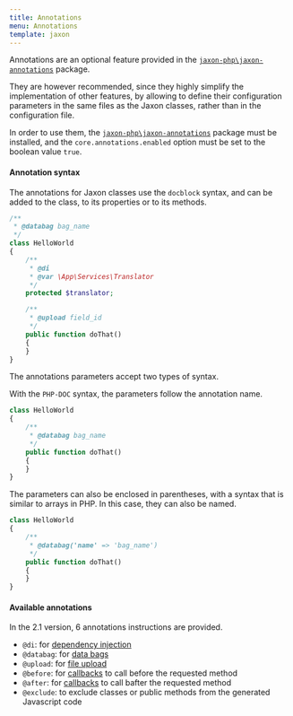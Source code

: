 ```yaml
---
title: Annotations
menu: Annotations
template: jaxon
---
```


Annotations are an optional feature provided in the [`jaxon-php\jaxon-annotations`](https://github.com/jaxon-php\jaxon-annotations) package.

They are however recommended, since they highly simplify the implementation of other features, by allowing to define their configuration parameters in the same files as the Jaxon classes, rather than in the configuration file.

In order to use them, the [`jaxon-php\jaxon-annotations`](https://github.com/jaxon-php\jaxon-annotations) package must be installed, and the `core.annotations.enabled` option must be set to the boolean value `true`.

#### Annotation syntax

The annotations for Jaxon classes use the `docblock` syntax, and can be added to the class, to its properties or to its methods.

```php
/**
 * @databag bag_name
 */
class HelloWorld
{
    /**
     * @di
     * @var \App\Services\Translator
     */
    protected $translator;

    /**
     * @upload field_id
     */
    public function doThat()
    {
    }
}
```

The annotations parameters accept two types of syntax.

With the `PHP-DOC` syntax, the parameters follow the annotation name.

```php
class HelloWorld
{
    /**
     * @databag bag_name
     */
    public function doThat()
    {
    }
}
```

The parameters can also be enclosed in parentheses, with a syntax that is similar to arrays in PHP.
In this case, they can also be named.

```php
class HelloWorld
{
    /**
     * @databag('name' => 'bag_name')
     */
    public function doThat()
    {
    }
}
```

#### Available annotations

In the 2.1 version, 6 annotations instructions are provided.

- `@di`: for [dependency injection](../../05.features/03.dependency-injection/)
- `@databag`: for [data bags](../../05.features/04.databags/)
- `@upload`: for [file upload](../../05.features/06.upload/)
- `@before`: for [callbacks](../../05.features/05.hooks/) to call before the requested method
- `@after`: for [callbacks](../../05.features/05.hooks/) to call bafter the requested method
- `@exclude`: to exclude classes or public methods from the generated Javascript code
